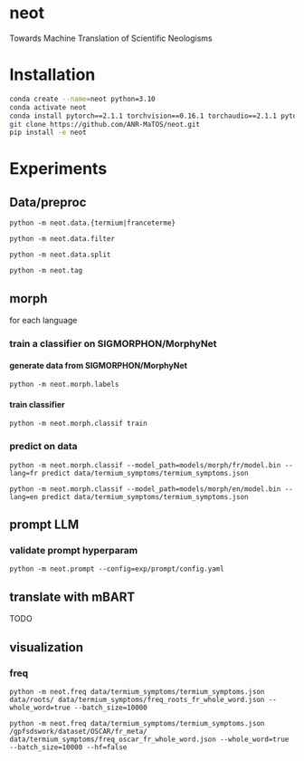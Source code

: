 # neot
Towards Machine Translation of Scientific Neologisms

# Installation
```bash
conda create --name=neot python=3.10 
conda activate neot
conda install pytorch==2.1.1 torchvision==0.16.1 torchaudio==2.1.1 pytorch-cuda=11.8 -c pytorch -c nvidia
git clone https://github.com/ANR-MaTOS/neot.git
pip install -e neot
```

# Experiments
## Data/preproc

`python -m neot.data.{termium|franceterme}`


`python -m neot.data.filter`



`python -m neot.data.split`

`python -m neot.tag`


## morph
for each language
### train a classifier on SIGMORPHON/MorphyNet
#### generate data from SIGMORPHON/MorphyNet
`python -m neot.morph.labels`

#### train classifier
`python -m neot.morph.classif train`

### predict on data
`python -m neot.morph.classif --model_path=models/morph/fr/model.bin --lang=fr predict data/termium_symptoms/termium_symptoms.json`

`python -m neot.morph.classif --model_path=models/morph/en/model.bin --lang=en predict data/termium_symptoms/termium_symptoms.json`



## prompt LLM
### validate prompt hyperparam
`python -m neot.prompt --config=exp/prompt/config.yaml`

## translate with mBART
TODO

## visualization
### freq
`python -m neot.freq data/termium_symptoms/termium_symptoms.json data/roots/ data/termium_symptoms/freq_roots_fr_whole_word.json --whole_word=true --batch_size=10000`

`python -m neot.freq data/termium_symptoms/termium_symptoms.json /gpfsdswork/dataset/OSCAR/fr_meta/ data/termium_symptoms/freq_oscar_fr_whole_word.json --whole_word=true --batch_size=10000 --hf=false`

